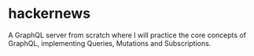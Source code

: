 # hackernews
A GraphQL server from scratch where I will practice the core concepts of GraphQL, implementing Queries, Mutations and Subscriptions.
